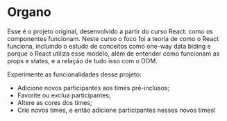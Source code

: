 # Organo

Esse é o projeto original, desenvolvido a partir do curso React: como os componentes funcionam. Neste curso o foco foi a teoria de como o React funciona, incluindo o estudo de conceitos como one-way data biding e porque o React utiliza esse modelo, além de entender como funcionam as props e states, e a relação de tudo isso com o DOM.

Experimente as funcionalidades desse projeto: 
  - Adicione novos participantes aos times pré-inclusos;
  - Favorite ou exclua participantes;
  - Altere as cores dos times;
  - Crie novos times, e então adicione participantes nesses novos times!

